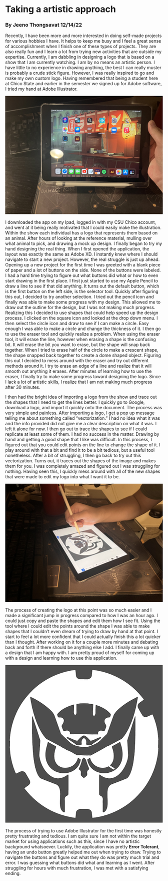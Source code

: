 # Taking a artistic approach
### By Jeeno Thongsavat 12/14/22


Recently, I have been more and more interested in doing self-made projects for various hobbies I have. It helps to keep me busy and I feel a great sense of accomplishment when I finish one of these types of projects. They are also really fun and I learn a lot from trying new activities that are outside my expertise. Currently, I am dabbling in designing a logo that is based on a show that I am currently watching. I am by no means an artistic person. I have little to no experience in drawing anything, the best I can really muster is probably a crude stick figure. However, I was really inspired to go and make my own custom logo. Having remembered that being a student here at Chico State and earlier in the semester we signed up for Adobe software, I tried my hand at Adobe Illustrator. 

![Adobe Illustrator](../assets/AppMenu.jpg)

I downloaded the app on my Ipad, logged in with my CSU Chico account, and went at it being really motivated that I could easily make the illustration. Within the show each individual has a logo that represents them based on an animal. After hours of looking at the reference material, mulling over what animal to pick, and drawing a mock up design. I finally began to try my hand designing the real thing. When I first opened the application, the layout was exactly the same as Adobe XD. I instantly knew where I should navigate to start a new project. However, the real struggle is just up ahead. Opening up a new project for the first time I was greeted with a blank piece of paper and a lot of buttons on the side. None of the buttons were labeled. I had a hard time trying to figure out what buttons did what or how to even start drawing in the first place. I first just started to use my Apple Pencil to draw a line to see if that did anything. It turns out the default button, which is the first button on the left side, is the selector tool. Quickly after figuring this out, I decided to try another selection. I tried out the pencil icon and finally was able to make some progress with my design. This allowed me to draw out the outline for the design, but I was not making much progress. Realizing this I decided to use shapes that could help speed up the design process. I clicked on the square icon and looked at the drop down menu. I then select the circle icon and draw to see if I can make a circle. Easy enough I was able to make a circle and change the thickness of it. I then go to use the eraser tool and quickly realize a problem. When using the eraser tool, it will erase the line, however when erasing a shape is the confusing bit. It will erase the bit you want to erase, but the shape will snap back together. When I tried to erase half of the circle to make a crescent shape, the shape snapped back together to create a dome shaped object. Figuring this out I decided to mess around with the eraser and try out different methods around it. I try to erase an edge of a line and realize that it will smooth out anything it erases. After minutes of learning how to use the eraser, I finally try to make some progress toward designing the logo. Since I lack a lot of artistic skills, I realize that I am not making much progress after 30 minutes. 

I then had the bright idea of importing a logo from the show and trace out the shapes that I need to get the lines better. I quickly go to Google, download a logo, and import it quickly onto the document. The process was very simple and painless. After importing a logo, I get a pop up message telling me about something called “vectorization.” I had no idea what it was and the info provided did not give me a clear description on what it was. I left it alone for now. I then go out to trace the shapes to see if I could replicate at least some of them. I had no success in the matter. Drawing by hand and getting a good shape that I like was difficult. In this process, I figured out that you could edit points on the line to change the shape of it. I play around with that a bit and find it to be a bit tedious, but a useful tool nonetheless. After a bit of struggling, I then go back to try out this vectorization. Turns out, it traces out the shapes of the image and makes them for you. I was completely amazed and figured out I was struggling for nothing. Having seen this, I quickly mess around with all of the new shapes that were made to edit my logo into what I want it to be. 

![Designing the Logo](../assets/Designing.jpg)

The process of creating the logo at this point was so much easier and I made a significant jump in progress compared to how I was an hour ago. I could just copy and paste the shapes and edit them how I see fit. Using the tool where I could edit the points around the shape I was able to make shapes that I couldn’t even dream of trying to draw by hand at that point. I start to feel a lot more confident that I could actually finish this a lot quicker than I thought. After working on it for a couple more minutes and debating back and forth if there should be anything else I add. I finally came up with a design that I am happy with. I am pretty proud of myself for coming up with a design and learning how to use this application. 

![Finished Logo](../assets/KamenRiderLogo.PNG)

The process of trying to use Adobe Illustrator for the first time was honestly pretty frustrating and tedious. I am quite sure I am not within the target market for using applications such as this, since I have no artistic background whatsoever. Luckily, the application was pretty **Error Tolerant**, having an undo button greatly helped me out when trying to draw. Trying to navigate the buttons and figure out what they do was pretty much trial and error. I was guessing what buttons did what and learning as I went. After struggling for hours with much frustration, I was met with a satisfying ending. 
